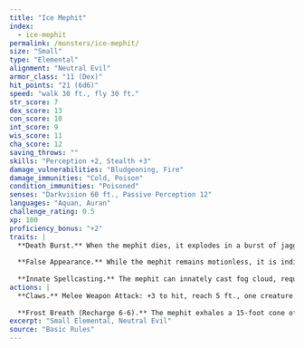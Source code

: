 ```yaml
---
title: "Ice Mephit"
index:
  - ice-mephit
permalink: /monsters/ice-mephit/
size: "Small"
type: "Elemental"
alignment: "Neutral Evil"
armor_class: "11 (Dex)"
hit_points: "21 (6d6)"
speed: "walk 30 ft., fly 30 ft."
str_score: 7
dex_score: 13
con_score: 10
int_score: 9
wis_score: 11
cha_score: 12
saving_throws: ""
skills: "Perception +2, Stealth +3"
damage_vulnerabilities: "Bludgeoning, Fire"
damage_immunities: "Cold, Poison"
condition_immunities: "Poisoned"
senses: "Darkvision 60 ft., Passive Perception 12"
languages: "Aquan, Auran"
challenge_rating: 0.5
xp: 100
proficiency_bonus: "+2"
traits: |
  **Death Burst.** When the mephit dies, it explodes in a burst of jagged ice. Each creature within 5 ft. of it must make a DC 10 Dexterity saving throw, taking 4 (1d8) slashing damage on a failed save, or half as much damage on a successful one.
  
  **False Appearance.** While the mephit remains motionless, it is indistinguishable from an ordinary shard of ice.
  
  **Innate Spellcasting.** The mephit can innately cast fog cloud, requiring no material components. Its innate spellcasting ability is Charisma.
actions: |
  **Claws.** Melee Weapon Attack: +3 to hit, reach 5 ft., one creature. Hit: 3 (1d4 + 1) slashing damage plus 2 (1d4) cold damage.
  
  **Frost Breath (Recharge 6-6).** The mephit exhales a 15-foot cone of cold air. Each creature in that area must succeed on a DC 10 Dexterity saving throw, taking 5 (2d4) cold damage on a failed save, or half as much damage on a successful one.
excerpt: "Small Elemental, Neutral Evil"
source: "Basic Rules"
---
```

